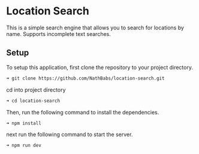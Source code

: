 # Location Search

This is a simple search engine that allows you to search for locations by name. Supports incomplete text searches.
<br>

## Setup
To setup this application, first clone the repository to your project directory.

```bash
➜ git clone https://github.com/NathBabs/location-search.git
```

cd into project directory    
    
```bash
➜ cd location-search
```

Then, run the following command to install the dependencies.

```bash
➜ npm install
```

next run the following command to start the server.

```bash
➜ npm run dev
```

